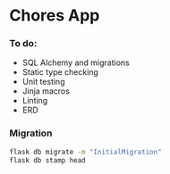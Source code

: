 # Chores App

### To do:

- SQL Alchemy and migrations
- Static type checking
- Unit testing
- Jinja macros
- Linting
- ERD

### Migration

```sh
flask db migrate -m "InitialMigration"
flask db stamp head
```